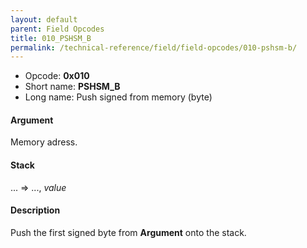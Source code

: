 ```yaml
---
layout: default
parent: Field Opcodes
title: 010_PSHSM_B
permalink: /technical-reference/field/field-opcodes/010-pshsm-b/
---
```


-   Opcode: **0x010**
-   Short name: **PSHSM\_B**
-   Long name: Push signed from memory (byte)

#### Argument

Memory adress.

#### Stack

... =&gt; ..., *value*

#### Description

Push the first signed byte from **Argument** onto the stack.

